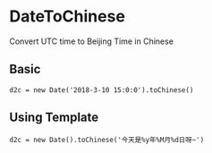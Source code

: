 # DateToChinese
Convert UTC time to Beijing Time in Chinese

## Basic
```
d2c = new Date('2018-3-10 15:0:0').toChinese()
```

## Using Template
```
d2c = new Date().toChinese('今天是%y年%M月%d日呀~')
```